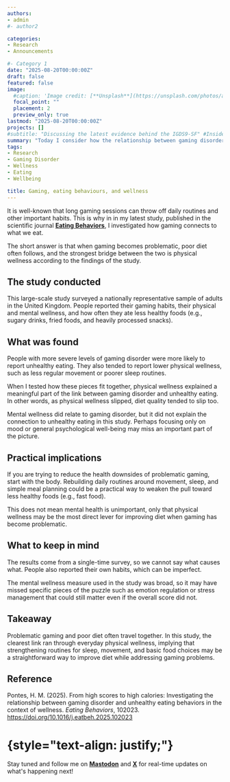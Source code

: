 ```yaml
---
authors:
- admin
#- author2

categories:
- Research
- Announcements

#- Category 1
date: "2025-08-20T00:00:00Z"
draft: false
featured: false
image:
  #caption: 'Image credit: [**Unsplash**](https://unsplash.com/photos/a-remote-control-sitting-on-top-of-a-wooden-table-lnNlBVMt9vc)'
  focal_point: ""
  placement: 2
  preview_only: true
lastmod: "2025-08-20T00:00:00Z"
projects: []
#subtitle: "Discussing the latest evidence behind the IGDS9-SF" #Inside post
summary: "Today I consider how the relationship between gaming disorder and eating behaviour may be affected by wellness" #Pagina principal/Social
tags:
- Research
- Gaming Disorder
- Wellness
- Eating
- Wellbeing

title: Gaming, eating behaviours, and wellness
---
```


It is well-known that long gaming sessions can throw off daily routines and other important habits. This is why in in my latest study, 
published in the scientific journal **[Eating Behaviors](https://doi.org/10.1016/j.eatbeh.2025.102023)**, I investigated how gaming connects
to what we eat.

The short answer is that when gaming becomes problematic, poor diet often follows, and the strongest bridge between the two is physical wellness
according to the findings of the study.


## The study conducted

This large-scale study surveyed a nationally representative sample of adults in the United Kingdom. People reported their gaming habits,
their physical and mental wellness, and how often they ate less healthy foods (e.g., sugary drinks, fried foods, and heavily processed snacks).


## What was found

People with more severe levels of gaming disorder were more likely to report unhealthy eating. They also tended to report lower physical wellness,
such as less regular movement or poorer sleep routines.

When I tested how these pieces fit together, physical wellness explained a meaningful
part of the link between gaming disorder and unhealthy eating. In other words, as physical wellness slipped, diet quality tended to slip too.

Mental wellness did relate to gaming disorder, but it did not explain the connection to unhealthy eating in this study. Perhaps focusing
only on mood or general psychological well-being may miss an important part of the picture.


## Practical implications

If you are trying to reduce the health downsides of problematic gaming, start with the body. Rebuilding daily routines around movement,
sleep, and simple meal planning could be a practical way to weaken the pull toward less healthy foods (e.g., fast food).

This does not mean mental health
is unimportant, only that physical wellness may be the most direct lever for improving diet when gaming has become problematic.


## What to keep in mind

The results come from a single-time survey, so we cannot say what causes what. People also reported their own habits, which can be imperfect.

The mental wellness measure used in the study was broad, so it may have missed specific pieces of the puzzle such as emotion regulation or stress
management that could still matter even if the overall score did not.


## Takeaway

Problematic gaming and poor diet often travel together. In this study, the clearest link ran through everyday physical wellness, implying that
strengthening routines for sleep, movement, and basic food choices may be a straightforward way to improve diet while addressing gaming problems.


## **Reference**

Pontes, H. M. (2025). From high scores to high calories: Investigating the relationship between gaming disorder and unhealthy eating behaviors
in the context of wellness. _Eating Behaviors_, 102023. https://doi.org/10.1016/j.eatbeh.2025.102023

# {style="text-align: justify;"}

Stay tuned and follow me on **[Mastodon](https://metalhead.club/@DrHalleyPontes)** and **[X](https://x.com/DrHalleyPontes)** for real-time updates on what's happening next!